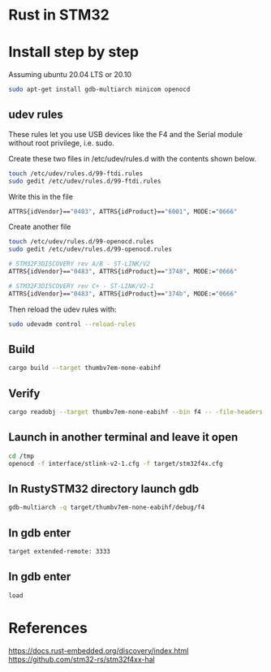 # Rust in STM32

# Install step by step

Assuming ubuntu 20.04 LTS or 20.10

```sh
sudo apt-get install gdb-multiarch minicom openocd
```

## udev rules

These rules let you use USB devices like the F4 and the Serial module without root privilege, i.e. sudo.

Create these two files in /etc/udev/rules.d with the contents shown below.

```sh
touch /etc/udev/rules.d/99-ftdi.rules
sudo gedit /etc/udev/rules.d/99-ftdi.rules
```

Write this in the file

```sh
ATTRS{idVendor}=="0403", ATTRS{idProduct}=="6001", MODE:="0666"
```

Create another file

```sh
touch /etc/udev/rules.d/99-openocd.rules
sudo gedit /etc/udev/rules.d/99-openocd.rules
```

```sh
# STM32F3DISCOVERY rev A/B - ST-LINK/V2
ATTRS{idVendor}=="0483", ATTRS{idProduct}=="3748", MODE:="0666"

# STM32F3DISCOVERY rev C+ - ST-LINK/V2-1
ATTRS{idVendor}=="0483", ATTRS{idProduct}=="374b", MODE:="0666"
```

Then reload the udev rules with:

```sh
sudo udevadm control --reload-rules
```


## Build

```sh
cargo build --target thumbv7em-none-eabihf
```

## Verify

```sh
cargo readobj --target thumbv7em-none-eabihf --bin f4 -- -file-headers
```

## Launch in another terminal and leave it open

```sh
cd /tmp
openocd -f interface/stlink-v2-1.cfg -f target/stm32f4x.cfg
```

## In RustySTM32 directory launch gdb

```sh
gdb-multiarch -q target/thumbv7em-none-eabihf/debug/f4
```

## In gdb enter

```sh
target extended-remote: 3333
```

## In gdb enter

```sh
load
```

# References

https://docs.rust-embedded.org/discovery/index.html
https://github.com/stm32-rs/stm32f4xx-hal
